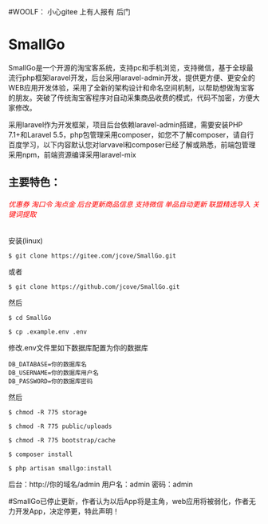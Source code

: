#WOOLF： 小心gitee 上有人报有 后门
# SmallGo
   SmallGo是一个开源的淘宝客系统，支持pc和手机浏览，支持微信，基于全球最流行php框架laravel开发，后台采用laravel-admin开发，提供更方便、更安全的WEB应用开发体验，采用了全新的架构设计和命名空间机制，以帮助想做淘宝客的朋友。突破了传统淘宝客程序对自动采集商品收费的模式，代码不加密，方便大家修改。

   采用laravel作为开发框架，项目后台依赖laravel-admin搭建，需要安装PHP 7.1+和Laravel 5.5，php包管理采用composer，如您不了解composer，请自行百度学习，以下内容默认您对larvavel和composer已经了解或熟悉，前端包管理采用npm，前端资源编译采用laravel-mix

   ## 主要特色：
   ###### <font color=#ff0000>优惠券 淘口令 淘点金 后台更新商品信息 支持微信 单品自动更新 联盟精选导入 关键词提取</font>
       
安装(linux) 

    
    $ git clone https://gitee.com/jcove/SmallGo.git
    
或者
    
    $ git clone https://github.com/jcove/SmallGo.git
然后
     
    $ cd SmallGo 
    
    $ cp .example.env .env
    
修改.env文件里如下数据库配置为你的数据库

    DB_DATABASE=你的数据库名
    DB_USERNAME=你的数据库用户名
    DB_PASSWORD=你的数据库密码
然后
    
    $ chmod -R 775 storage
    
    $ chmod -R 775 public/uploads
    
    $ chmod -R 775 bootstrap/cache
    
    $ composer install
    
    $ php artisan smallgo:install

      
    
后台：http://你的域名/admin  用户名：admin 密码：admin

#SmallGo已停止更新，作者认为以后App将是主角，web应用将被弱化，作者无力开发App，决定停更，特此声明！
